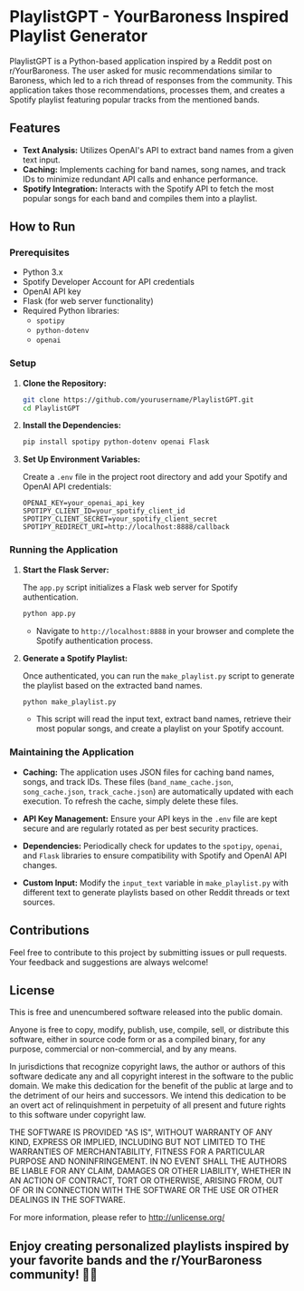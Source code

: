 # PlaylistGPT - YourBaroness Inspired Playlist Generator

PlaylistGPT is a Python-based application inspired by a Reddit post on r/YourBaroness. The user asked for music recommendations similar to Baroness, which led to a rich thread of responses from the community. This application takes those recommendations, processes them, and creates a Spotify playlist featuring popular tracks from the mentioned bands.

## Features

- **Text Analysis:** Utilizes OpenAI's API to extract band names from a given text input.
- **Caching:** Implements caching for band names, song names, and track IDs to minimize redundant API calls and enhance performance.
- **Spotify Integration:** Interacts with the Spotify API to fetch the most popular songs for each band and compiles them into a playlist.

## How to Run

### Prerequisites

- Python 3.x
- Spotify Developer Account for API credentials
- OpenAI API key
- Flask (for web server functionality)
- Required Python libraries:
  - `spotipy`
  - `python-dotenv`
  - `openai`

### Setup

1. **Clone the Repository:**

   ```bash
   git clone https://github.com/yourusername/PlaylistGPT.git
   cd PlaylistGPT
   ```

2. **Install the Dependencies:**

   ```bash
   pip install spotipy python-dotenv openai Flask
   ```

3. **Set Up Environment Variables:**

   Create a `.env` file in the project root directory and add your Spotify and OpenAI API credentials:

   ```
   OPENAI_KEY=your_openai_api_key
   SPOTIPY_CLIENT_ID=your_spotify_client_id
   SPOTIPY_CLIENT_SECRET=your_spotify_client_secret
   SPOTIPY_REDIRECT_URI=http://localhost:8888/callback
   ```

### Running the Application

1. **Start the Flask Server:**

   The `app.py` script initializes a Flask web server for Spotify authentication.

   ```bash
   python app.py
   ```

   - Navigate to `http://localhost:8888` in your browser and complete the Spotify authentication process.

2. **Generate a Spotify Playlist:**

   Once authenticated, you can run the `make_playlist.py` script to generate the playlist based on the extracted band names.

   ```bash
   python make_playlist.py
   ```

   - This script will read the input text, extract band names, retrieve their most popular songs, and create a playlist on your Spotify account.

### Maintaining the Application

- **Caching:** The application uses JSON files for caching band names, songs, and track IDs. These files (`band_name_cache.json`, `song_cache.json`, `track_cache.json`) are automatically updated with each execution. To refresh the cache, simply delete these files.

- **API Key Management:** Ensure your API keys in the `.env` file are kept secure and are regularly rotated as per best security practices.

- **Dependencies:** Periodically check for updates to the `spotipy`, `openai`, and `Flask` libraries to ensure compatibility with Spotify and OpenAI API changes.

- **Custom Input:** Modify the `input_text` variable in `make_playlist.py` with different text to generate playlists based on other Reddit threads or text sources.

## Contributions

Feel free to contribute to this project by submitting issues or pull requests. Your feedback and suggestions are always welcome!

## License

This is free and unencumbered software released into the public domain.

Anyone is free to copy, modify, publish, use, compile, sell, or distribute this software, either in source code form or as a compiled binary, for any purpose, commercial or non-commercial, and by any means.

In jurisdictions that recognize copyright laws, the author or authors of this software dedicate any and all copyright interest in the software to the public domain. We make this dedication for the benefit of the public at large and to the detriment of our heirs and successors. We intend this dedication to be an overt act of relinquishment in perpetuity of all present and future rights to this software under copyright law.

THE SOFTWARE IS PROVIDED "AS IS", WITHOUT WARRANTY OF ANY KIND, EXPRESS OR IMPLIED, INCLUDING BUT NOT LIMITED TO THE WARRANTIES OF MERCHANTABILITY, FITNESS FOR A PARTICULAR PURPOSE AND NONINFRINGEMENT. IN NO EVENT SHALL THE AUTHORS BE LIABLE FOR ANY CLAIM, DAMAGES OR OTHER LIABILITY, WHETHER IN AN ACTION OF CONTRACT, TORT OR OTHERWISE, ARISING FROM, OUT OF OR IN CONNECTION WITH THE SOFTWARE OR THE USE OR OTHER DEALINGS IN THE SOFTWARE.

For more information, please refer to <http://unlicense.org/>

Enjoy creating personalized playlists inspired by your favorite bands and the r/YourBaroness community! 🎸🎶
---

